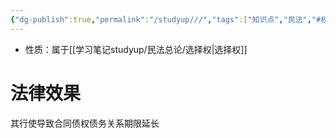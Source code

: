 ```yaml
---
{"dg-publish":true,"permalink":"/studyup///","tags":["知识点","民法","#权利","#民法权利"]}
---
```


- 性质：属于[[学习笔记studyup/民法总论/选择权\|选择权]]
# 法律效果
其行使导致合同债权债务关系期限延长